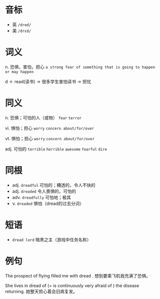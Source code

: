 # 音标

- 英 `/dred/`
- 美 `/drɛd/`

# 词义

n. 恐惧，害怕，担心
`a strong fear of something that is going to happen or may happen`



d ＋ read(读书) → 很多学生害怕读书 → 担忧

# 同义

n. 恐惧；可怕的人（或物）
`fear` `terror`

vi. 惧怕；担心
`worry` `concern about/for/over`

vt. 惧怕；担心
`worry` `concern about/for/over`

adj. 可怕的
`terrible` `horrible` `awesome` `fearful` `dire`

# 同根

- adj. `dreadful` 可怕的；糟透的，令人不快的
- adj. `dreaded` 令人畏惧的，可怕的
- adv. `dreadfully` 可怕地；极其
- v. `dreaded` 惧怕（dread的过去分词）

# 短语

- `dread lord` 暗黑之主（游戏中任务名称）

# 例句

The prospect of flying filled me with dread .
想到要乘飞机我充满了恐惧。

She lives in dread of (= is continuously very afraid of ) the disease returning.
她整天担心着会旧病复发。


